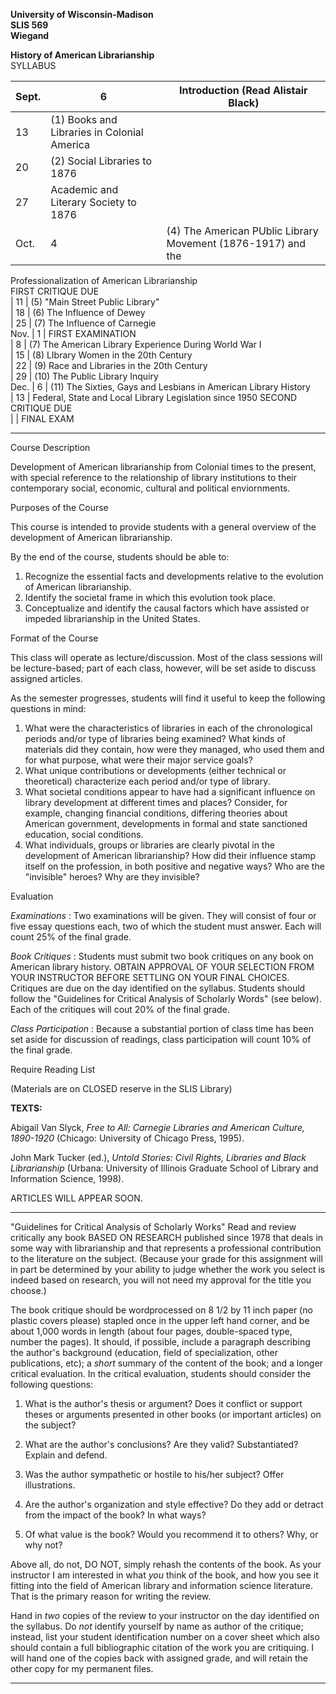 **University of Wisconsin-Madison  
SLIS 569  
Wiegand**

**History of American Librarianship**  
SYLLABUS

  
Sept. | 6 | Introduction (Read Alistair Black)  
---|---|---  
| 13 | (1) Books and Libraries in Colonial America  
| 20 | (2) Social Libraries to 1876  
| 27 | Academic and Literary Society to 1876  
Oct. | 4 | (4) The American PUblic Library Movement (1876-1917) and the
Professionalization of American Librarianship  
FIRST CRITIQUE DUE  
| 11 | (5) "Main Street Public Library"  
| 18 | (6) The Influence of Dewey  
| 25 | (7) The Influence of Carnegie  
Nov. | 1 | FIRST EXAMINATION  
| 8 | (7) The American Library Experience During World War I  
| 15 | (8) LIbrary Women in the 20th Century  
| 22 | (9) Race and Libraries in the 20th Century  
| 29 | (10) The Public Library Inquiry  
Dec. | 6 | (11) The Sixties, Gays and Lesbians in American Library History  
| 13 | Federal, State and Local Library Legislation since 1950 SECOND CRITIQUE
DUE  
|  | FINAL EXAM  
  
* * *

  
Course Description  
  
Development of American librarianship from Colonial times to the present, with
special reference to the relationship of library institutions to their
contemporary social, economic, cultural and political enviornments.

Purposes of the Course  
  
This course is intended to provide students with a general overview of the
development of American librarianship.  
  
By the end of the course, students should be able to:

  1. Recognize the essential facts and developments relative to the evolution of American librarianship.
  2. Identify the societal frame in which this evolution took place.
  3. Conceptualize and identify the causal factors which have assisted or impeded librarianship in the United States.

Format of the Course  
  
This class will operate as lecture/discussion. Most of the class sessions will
be lecture-based; part of each class, however, will be set aside to discuss
assigned articles.  
  
As the semester progresses, students will find it useful to keep the following
questions in mind:

  1. What were the characteristics of libraries in each of the chronological periods and/or type of libraries being examined? What kinds of materials did they contain, how were they managed, who used them and for what purpose, what were their major service goals?
  2. What unique contributions or developments (either technical or theoretical) characterize each period and/or type of library.
  3. What societal conditions appear to have had a significant influence on library development at different times and places? Consider, for example, changing financial conditions, differing theories about American government, developments in formal and state sanctioned education, social conditions.
  4. What individuals, groups or libraries are clearly pivotal in the development of American librarianship? How did their influence stamp itself on the profession, in both positive and negative ways? Who are the "invisible" heroes? Why are they invisible? 

  
Evaluation  
  
_Examinations_ : Two examinations will be given. They will consist of four or
five essay questions each, two of which the student must answer. Each will
count 25% of the final grade.  
  
_Book Critiques_ : Students must submit two book critiques on any book on
American library history. OBTAIN APPROVAL OF YOUR SELECTION FROM YOUR
INSTRUCTOR BEFORE SETTLING ON YOUR FINAL CHOICES. Critiques are due on the day
identified on the syllabus. Students should follow the "Guidelines for
Critical Analysis of Scholarly Words" (see below). Each of the critiques will
cout 20% of the final grade.  
  
_Class Participation_ : Because a substantial portion of class time has been
set aside for discussion of readings, class participation will count 10% of
the final grade.  
  
  
  
Require Reading List  
  
(Materials are on CLOSED reserve in the SLIS Library)  
  
**TEXTS:**  
  
Abigail Van Slyck, _Free to All: Carnegie Libraries and American Culture,
1890-1920_ (Chicago: University of Chicago Press, 1995).  
  
John Mark Tucker (ed.), _Untold Stories: Civil Rights, Libraries and Black
Librarianship_ (Urbana: University of Illinois Graduate School of Library and
Information Science, 1998).  
  
  
ARTICLES WILL APPEAR SOON.

* * *

"Guidelines for Critical Analysis of Scholarly Works" Read and review
critically any book BASED ON RESEARCH published since 1978 that deals in some
way with librarianship and that represents a professional contribution to the
literature on the subject. (Because your grade for this assignment will in
part be determined by your ability to judge whether the work you select is
indeed based on research, you will not need my approval for the title you
choose.)

The book critique should be wordprocessed on 8 1/2 by 11 inch paper (no
plastic covers please) stapled once in the upper left hand corner, and be
about 1,000 words in length (about four pages, double-spaced type, number the
pages). It should, if possible, include a paragraph describing the author's
background (education, field of specialization, other publications, etc); a
_short_ summary of the content of the book; and a longer critical evaluation.
In the critical evaluation, students should consider the following questions:

1) What is the author's thesis or argument? Does it conflict or support theses
or arguments presented in other books (or important articles) on the subject?

2) What are the author's conclusions? Are they valid? Substantiated? Explain
and defend.

3) Was the author sympathetic or hostile to his/her subject? Offer
illustrations.

4) Are the author's organization and style effective? Do they add or detract
from the impact of the book? In what ways?

5) Of what value is the book? Would you recommend it to others? Why, or why
not?

Above all, do not, DO NOT, simply rehash the contents of the book. As your
instructor I am interested in what _you_ think of the book, and how you see it
fitting into the field of American library and information science literature.
That is the primary reason for writing the review.

Hand in _two_ copies of the review to your instructor on the day identified on
the syllabus. Do _not_ identify yourself by name as author of the critique;
instead, list your student identification number on a cover sheet which also
should contain a full bibliographic citation of the work you are critiquing. I
will hand one of the copies back with assigned grade, and will retain the
other copy for my permanent files.

  

* * *

